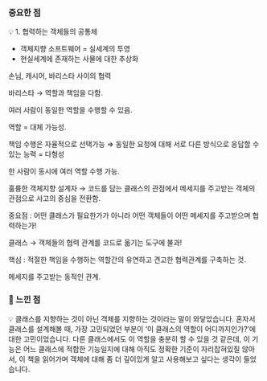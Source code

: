### 중요한 점

<aside>
💡 1. 협력하는 객체들의 공통체  

- 객체지향 소프트웨어 = 실세계의 투영
- 현실세계에 존재하는 사물에 대한 추상화

손님, 캐시어, 바리스타 사이의  협력

바리스타 → 역할과 책임을 다함. 

여러 사람이 동일한 역할을 수행할 수 있음.

역할 = 대체 가능성.

책임 수행은 자율적으로 선택가능 ⇒  동일한 요청에 대해 서로 다른 방식으로 응답할 수 있는 능력 = 다형성

한 사람이 동시에 여러 역할 수행 가능. 

훌륭한 객체지향 설계자 → 코드를 담는 클래스의 관점에서 메세지를 주고받는 객체의 관점으로 사고의 중심을 전환함.

중요점 : 어떤 클래스가 필요한가가 아니라 어떤 객체들이 어떤 메세지를 주고받으며 협력하는가!

클래스 → 객체들의 협력 관계를 코드로 옮기는 도구에 불과!

핵심 : 적절한 책임을 수행하는 역할간의 유연하고 견고한 협력관계를 구축하는 것.

메세지를 주고받는 동적인 관계.

</aside>

### 📗 느낀 점

<aside>
💡 클래스를 지향하는 것이 아닌 객체를 지향하는 것이라는 말이 와닿았습니다. 
혼자서 클래스를 설계해볼 때, 가장 고민되었던 부분이 ‘이 클래스의 역할이 어디까지인가?’에 대한  고민이었습니다. 다른 클래스에서도 이 역할을 충분히 할 수 있을 것 같은데, 이 기능은 어느 클래스에 적합한 기능일지에 대해 아직도 정확한 기준이 자리잡혀있질 않아서, 이 책을 읽어가며 객체에 대해 좀 더 깊이있게 알고 사용해보고 싶다는 생각이 들었습니다.

</aside>